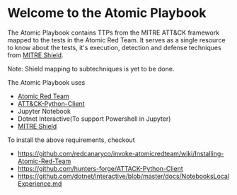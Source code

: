 # Welcome to the Atomic Playbook

The Atomic Playbook contains TTPs from the MITRE ATT&CK framework mapped to the tests in the Atomic Red Team. It serves as a single resource to know about the tests, it's execution, detection and defense techniques from [MITRE Shield](https://shield.mitre.org). 

Note: Shield mapping to subtechniques is yet to be done.

The Atomic Playbook uses 
- [Atomic Red Team](https://github.com/redcanaryco/atomic-red-team)
- [ATT&CK-Python-Client](https://github.com/hunters-forge/ATTACK-Python-Client)
- Jupyter Notebook
- Dotnet Interactive(To support Powershell in Jupyter)
- [MITRE Shield](https://shield.mitre.org)

To install the above requirements, checkout
- https://github.com/redcanaryco/invoke-atomicredteam/wiki/Installing-Atomic-Red-Team
- https://github.com/hunters-forge/ATTACK-Python-Client
- https://github.com/dotnet/interactive/blob/master/docs/NotebooksLocalExperience.md